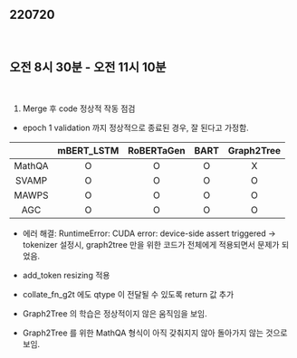 ## 220720

<br>

## 오전 8시 30분 - 오전 11시 10분

<br>

1. Merge 후 code 정상적 작동 점검

- epoch 1 validation 까지 정상적으로 종료된 경우, 잘 된다고 가정함.

||mBERT_LSTM|RoBERTaGen|BART|Graph2Tree|
|:-:|:-:|:-:|:-:|:-:|
|MathQA|O|O|O|X|
|SVAMP|O|O|O|O|
|MAWPS|O|O|O|O|
|AGC|O|O|O|O|

- 에러 해결: RuntimeError: CUDA error: device-side assert triggered -> tokenizer 설정시, graph2tree 만을 위한 코드가 전체에게 적용되면서 문제가 되었음.

- add_token resizing 적용

- collate_fn_g2t 에도 qtype 이 전달될 수 있도록 return 값 추가

- Graph2Tree 의 학습은 정상적이지 않은 움직임을 보임.

- Graph2Tree 를 위한 MathQA 형식이 아직 갖춰지지 않아 돌아가지 않는 것으로 보임.
